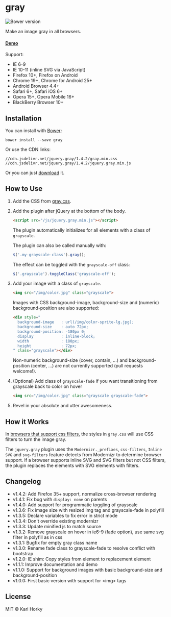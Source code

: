 gray
====

![Bower version](https://img.shields.io/bower/v/gray.svg?style=flat)

Make an image gray in all browsers.

#### [Demo](http://work.karlhorky.com/gray/)

Support:

- IE 6-9
- IE 10-11 (inline SVG via JavaScript)
- Firefox 10+, Firefox on Android
- Chrome 19+, Chrome for Android 25+
- Android Browser 4.4+
- Safari 6+, Safari iOS 6+
- Opera 15+, Opera Mobile 16+
- BlackBerry Browser 10+

Installation
------------

You can install with [Bower](http://bower.io):

```shell
bower install --save gray
```

Or use the CDN links:

```
//cdn.jsdelivr.net/jquery.gray/1.4.2/gray.min.css
//cdn.jsdelivr.net/jquery.gray/1.4.2/jquery.gray.min.js
```

Or you can just [download](https://github.com/karlhorky/gray/archive/gh-pages.zip) it.

How to Use
----------

1. Add the CSS from [gray.css](https://github.com/karlhorky/gray/blob/gh-pages/css/gray.css).
2. Add the plugin after jQuery at the bottom of the body.

    ```html
    <script src="/js/jquery.gray.min.js"></script>
    ```

    The plugin automatically initializes for all elements with a class of ```grayscale```.

    The plugin can also be called manually with:

    ```javascript
    $('.my-grayscale-class').gray();
    ```

    The effect can be toggled with the `grayscale-off` class:

    ```javascript
    $('.grayscale').toggleClass('grayscale-off');
    ```

3. Add your image with a class of ```grayscale```.

    ```html
    <img src="/img/color.jpg" class="grayscale">
    ```

    Images with CSS background-image, background-size and (numeric) background-position are also supported:

    ```html
    <div style="
      background-image   : url(/img/color-sprite-lg.jpg);
      background-size    : auto 72px;
      background-position: -180px 0;
      display            : inline-block;
      width              : 180px;
      height             : 72px;
    " class="grayscale"></div>
    ```
    
    Non-numeric background-size (cover, contain, ...) and background-position (center, ...) are not currently supported (pull requests welcome!).

4. (Optional) Add class of ```grayscale-fade``` if you want transitioning from grayscale back to color on hover

    ```html
    <img src="/img/color.jpg" class="grayscale grayscale-fade">
    ```

5. Revel in your absolute and utter awesomeness.

How it Works
------------

In [browsers that support css filters](http://caniuse.com/#feat=css-filters), the styles in ```gray.css``` will use CSS filters to turn the image gray.

The ```jquery.gray``` plugin uses the ```Modernizr._prefixes```, ```css-filters```, ```Inline SVG``` and ```svg-filters``` feature detects from Modernizr to determine browser support. If a browser supports inline SVG and SVG filters but not CSS filters, the plugin replaces the elements with SVG elements with filters.

Changelog
---------

- v1.4.2: Add Firefox 35+ support, normalize cross-browser rendering
- v1.4.1: Fix bug with `display: none` on parents
- v1.4.0: Add support for programmatic toggling of grayscale
- v1.3.6: Fix image size with resized img tag and grayscale-fade in polyfill
- v1.3.5: Declare variables to fix error in strict mode
- v1.3.4: Don't override existing modernizr
- v1.3.3: Update minified js to match source
- v1.3.2: Remove grayscale on hover in ie6-9 (fade option), use same svg filter in polyfill as in css
- v1.3.1: Bugfix for empty gray class name
- v1.3.0: Rename fade class to grayscale-fade to resolve conflict with bootstrap
- v1.2.0: IE shim: Copy styles from element to replacement element
- v1.1.1: Improve documentation and demo
- v1.1.0: Support for background images with basic background-size and background-position
- v1.0.0: First basic version with support for &lt;img&gt; tags

License
-------

MIT &copy; Karl Horky
